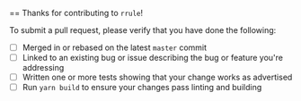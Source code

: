 == Thanks for contributing to `rrule`!

To submit a pull request, please verify that you have done the following:

- [ ] Merged in or rebased on the latest `master` commit
- [ ] Linked to an existing bug or issue describing the bug or feature you're
  addressing
- [ ] Written one or more tests showing that your change works as advertised
- [ ] Run `yarn build` to ensure your changes pass linting and building
